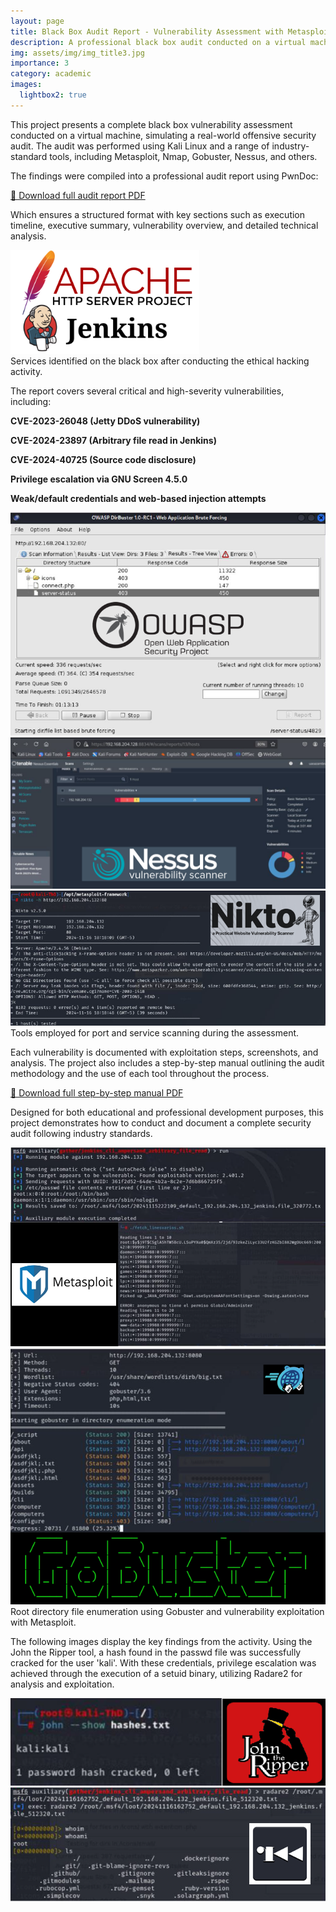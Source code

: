 ```yaml
---
layout: page
title: Black Box Audit Report - Vulnerability Assessment with Metasploit, Nessus, and PwnDoc
description: A professional black box audit conducted on a virtual machine using tools like Metasploit, Nmap, and Nessus. The final report was structured with PwnDoc and includes technical findings, CVE exploitation, and step-by-step documentation.
img: assets/img/img_title3.jpg
importance: 3
category: academic
images:
  lightbox2: true
---
```


This project presents a complete black box vulnerability assessment conducted on a virtual machine, simulating a real-world offensive security audit. The audit was performed using Kali Linux and a range of industry-standard tools, including Metasploit, Nmap, Gobuster, Nessus, and others.

The findings were compiled into a professional audit report using PwnDoc:

  <div class="mt-4">
    <a href="{{ '/assets/pdf/PwDoc_audit_report.pdf' | relative_url }}" class="btn btn-primary" download>
      📄 Download full audit report PDF
    </a>
  </div>
  
Which ensures a structured format with key sections such as execution timeline, executive summary, vulnerability overview, and detailed technical analysis. 

<div class="row mt-4">
   <div class="col-sm mt-3 mt-md-0 text-center">
      <a href="/assets/img/portada.png" data-lightbox="grupo1" data-title="Black Box Services">
      <img src="/assets/img/portada.png" alt="Black Box Services" class="img-fluid rounded z-depth-1" style="max-width: 60%; height: auto;" />
   </a>
</div>
<div class="caption">
    Services identified on the black box after conducting the ethical hacking activity.
</div>

The report covers several critical and high-severity vulnerabilities, including:

 <strong>CVE-2023-26048 (Jetty DDoS vulnerability)</strong>

 <strong>CVE-2024-23897 (Arbitrary file read in Jenkins)</strong>

 <strong>CVE-2024-40725 (Source code disclosure)</strong>

 <strong>Privilege escalation via GNU Screen 4.5.0</strong>

 <strong>Weak/default credentials and web-based injection attempts</strong>

 <div class="row text-center mt-4">
  <div class="col-sm mt-3 mt-md-0">
    <a href="/assets/img/owasp.png" data-lightbox="standards1" data-title="OWASP">
      <img src="/assets/img/owasp.png" alt="OWASP" class="img-fluid rounded z-depth-1" />
    </a>
  </div>
  <div class="col-sm mt-3 mt-md-0">
    <a href="/assets/img/nessus.png" data-lightbox="standards1" data-title="Nessus">
      <img src="/assets/img/nessus.png" alt="Nessus" class="img-fluid rounded z-depth-1" />
    </a>
  </div>
  <div class="col-sm mt-3 mt-md-0">
    <a href="/assets/img/nikto.png" data-lightbox="standards1" data-title="Nikto">
      <img src="/assets/img/nikto.png" alt="Nikto" class="img-fluid rounded z-depth-1" />
    </a>
  </div>
</div>
<div class="caption">
    Tools employed for port and service scanning during the assessment.
</div>

Each vulnerability is documented with exploitation steps, screenshots, and analysis. The project also includes a step-by-step manual outlining the audit methodology and the use of each tool throughout the process.

  <div class="mt-4">
    <a href="{{ '/assets/pdf/Step-by-Step_manual.pdf' | relative_url }}" class="btn btn-primary" download>
      📄 Download full step-by-step manual PDF
    </a>
  </div>
  
Designed for both educational and professional development purposes, this project demonstrates how to conduct and document a complete security audit following industry standards.

<div class="row text-center">
  <div class="col-sm mt-3 mt-md-0">
    <a href="/assets/img/metasploit.png" data-lightbox="standards2" data-title="Metasploit">
      <img src="/assets/img/metasploit.png" alt="Metasploit" class="img-fluid rounded z-depth-1" />
    </a>
  </div>
  <div class="col-sm mt-3 mt-md-0">
    <a href="/assets/img/gobuster.png" data-lightbox="standards2" data-title="Gobuster">
      <img src="/assets/img/gobuster.png" alt="Gobuster" class="img-fluid rounded z-depth-1" />
    </a>
  </div>
</div>

<div class="caption">
   Root directory file enumeration using Gobuster and vulnerability exploitation with Metasploit.
</div>

The following images display the key findings from the activity. Using the John the Ripper tool, a hash found in the passwd file was successfully cracked for the user 'kali'. With these credentials, privilege escalation was achieved through the execution of a setuid binary, utilizing Radare2 for analysis and exploitation.

<div class="row text-center">
  <div class="col-sm mt-3 mt-md-0">
    <a href="/assets/img/ripper.png" data-lightbox="standards3" data-title="Cracked Password">
      <img src="/assets/img/ripper.png" alt="Cracked Password" class="img-fluid rounded z-depth-1" />
    </a>
  </div>
  <div class="col-sm mt-3 mt-md-0">
    <a href="/assets/img/privilegios.png" data-lightbox="standards3" data-title="Privilege Escalation">
      <img src="/assets/img/privilegios.png" alt="Privilege Escalation" class="img-fluid rounded z-depth-1" />
    </a>
  </div>
</div>

